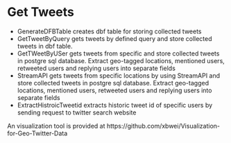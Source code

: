 <h1>Get Tweets</h1>

<ul>
<li>GenerateDFBTable creates dbf table for storing collected tweets</li>
<li>GetTweetByQuery gets tweets by defined query and store collected tweets in dbf table.</li>

<li>GetTWeetByUSer gets tweets from specific and store collected tweets in  postgre sql database. Extract geo-tagged locations, mentioned users, retweeted users and replying users into separate fields</li>

<li>StreamAPI gets tweets from specific locations by using StreamAPI and store collected tweets in  postgre sql database. Extract geo-tagged locations, mentioned users, retweeted users and replying users into separate fields</li>

<li>ExtractHistroicTweetid extracts historic tweet id of specific users by sending request to twitter search website</li>

</ul>
An visualization tool is provided at https://github.com/xbwei/Visualization-for-Geo-Twitter-Data

